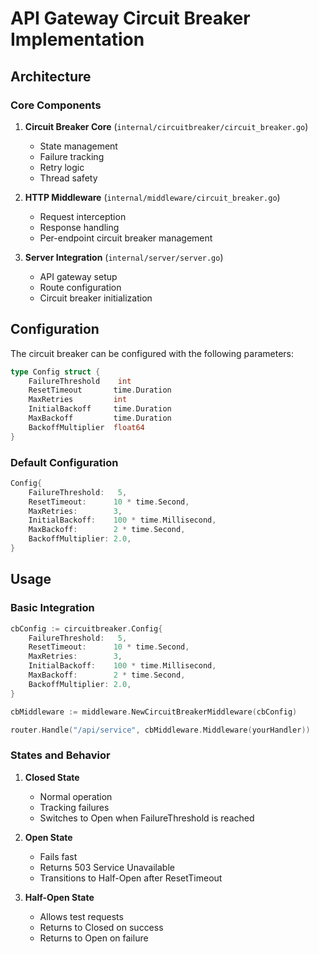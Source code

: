 # API Gateway Circuit Breaker Implementation

## Architecture

### Core Components

1. **Circuit Breaker Core** (`internal/circuitbreaker/circuit_breaker.go`)

   - State management
   - Failure tracking
   - Retry logic
   - Thread safety

2. **HTTP Middleware** (`internal/middleware/circuit_breaker.go`)

   - Request interception
   - Response handling
   - Per-endpoint circuit breaker management

3. **Server Integration** (`internal/server/server.go`)
   - API gateway setup
   - Route configuration
   - Circuit breaker initialization

## Configuration

The circuit breaker can be configured with the following parameters:

```go
type Config struct {
    FailureThreshold    int          
    ResetTimeout       time.Duration 
    MaxRetries         int         
    InitialBackoff     time.Duration 
    MaxBackoff         time.Duration
    BackoffMultiplier  float64     
}
```

### Default Configuration

```go
Config{
    FailureThreshold:   5,
    ResetTimeout:      10 * time.Second,
    MaxRetries:        3,
    InitialBackoff:    100 * time.Millisecond,
    MaxBackoff:        2 * time.Second,
    BackoffMultiplier: 2.0,
}
```

## Usage

### Basic Integration

```go
cbConfig := circuitbreaker.Config{
    FailureThreshold:   5,
    ResetTimeout:      10 * time.Second,
    MaxRetries:        3,
    InitialBackoff:    100 * time.Millisecond,
    MaxBackoff:        2 * time.Second,
    BackoffMultiplier: 2.0,
}

cbMiddleware := middleware.NewCircuitBreakerMiddleware(cbConfig)

router.Handle("/api/service", cbMiddleware.Middleware(yourHandler))
```

### States and Behavior

1. **Closed State**

   - Normal operation
   - Tracking failures
   - Switches to Open when FailureThreshold is reached

2. **Open State**

   - Fails fast
   - Returns 503 Service Unavailable
   - Transitions to Half-Open after ResetTimeout

3. **Half-Open State**
   - Allows test requests
   - Returns to Closed on success
   - Returns to Open on failure
